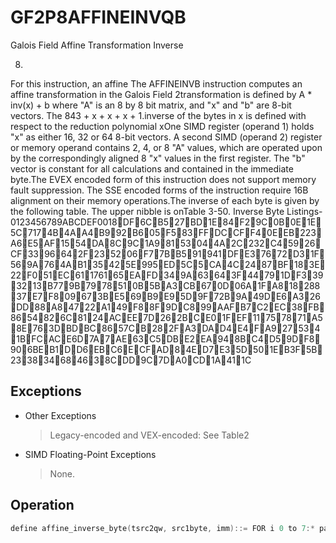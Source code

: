 # GF2P8AFFINEINVQB

Galois Field Affine Transformation Inverse

8.
For this instruction, an affine The AFFINEINVB instruction computes an affine transformation in the Galois Field 2transformation is defined by A * inv(x) + b where "A" is an 8 by 8 bit matrix, and "x" and "b" are 8-bit vectors.
The 843 + x + x + x + 1.inverse of the bytes in x is defined with respect to the reduction polynomial xOne SIMD register (operand 1) holds "x" as either 16, 32 or 64 8-bit vectors.
A second SIMD (operand 2) register or memory operand contains 2, 4, or 8 "A" values, which are operated upon by the correspondingly aligned 8 "x" values in the first register.
The "b" vector is constant for all calculations and contained in the immediate byte.The EVEX encoded form of this instruction does not support memory fault suppression.
The SSE encoded forms of the instruction require 16B alignment on their memory operations.The inverse of each byte is given by the following table.
The upper nibble is onTable 3-50.
 Inverse Byte Listings-0123456789ABCDEF0018DF6CB527BD1E84F29C0B0E1E5C7174B4AA4B992B605F583FFDCCFF40EEB223A6E5AF1554DA8C9C1A98153044A2C232C45926CF3396642F235206F77BB591941DFE37672D31F569A764AB135425E995ED5C5CA4C2487BF183E22F051EC61176165EAFD349A63643F44791DF3393213B779B7978510B5BA3CB670D06A1FA81828837E7F809673BE569B9E95D9F72B9A49DE6A326DD88A84722A149F88F9DC899AAFB7C2EC38FB8654826C8124ACEE7D262BCE01FEF11757871A58E763DBDBC8657CB282FA3DAD4E4FA9275341BFCACE6D7A7AE63C5DBE2EA948BC4D59DF8906BEB1DD6EBC6ECFAD84ED7E35D501EB3F5B233834684638CDD9C7DA0CD1A411C

## Exceptions

- Other Exceptions
  > Legacy-encoded and VEX-encoded: See Table2
- SIMD Floating-Point Exceptions
  > None.

## Operation

```C
define affine_inverse_byte(tsrc2qw, src1byte, imm)::= FOR i 0 to 7:* parity(x) = 1 if x has an odd number of 1s in it, and 0 otherwise.** inverse(x) is defined in the table above *:= parity(tsrc2qw.byte[7-i] AND inverse(src1byte)) XOR imm8.bit[i]retbyte.bit[i] return retbyteVGF2P8AFFINEINVQB dest, src1, src2, imm8 (EVEX Encoded Version)(KL, VL) = (2, 128), (4, 256), (8, 512):= 0 TO KL-1:FOR j IF SRC2 is memory and EVEX.b==1::= tsrc2 SRC2.qword[0]ELSE::= tsrc2 SRC2.qword[j]:= 0 to 7:FOR b IF k1[j*8+b] OR *no writemask*::= FOR i 0 to 7::= DEST.qword[j].byte[b] affine_inverse_byte(tsrc2, SRC1.qword[j].byte[b], imm8)ELSE IF *zeroing*::= DEST.qword[j].byte[b] 0*ELSE DEST.qword[j].byte[b] remains unchanged*:= VGF2P8AFFINEINVQB dest, src1, src2, imm8 (128b and 256b VEX Encoded Versions)(KL, VL) = (2, 128), (4, 256):= 0 TO KL-1:FOR j := FOR b 0 to 7::= DEST.qword[j].byte[b] affine_inverse_byte(SRC2.qword[j], SRC1.qword[j].byte[b], imm8):= DEST[MAX_VL-1:VL] 0GF2P8AFFINEINVQB srcdest, src1, imm8 (128b SSE Encoded Version):= FOR j 0 TO 1::= FOR b 0 to 7::= SRCDEST.qword[j].byte[b] affine_inverse_byte(SRC1.qword[j], SRCDEST.qword[j].byte[b], imm8)Intel C/C++ Compiler Intrinsic Equivalent(V)GF2P8AFFINEINVQB __m128i _mm_gf2p8affineinv_epi64_epi8(__m128i, __m128i, int);(V)GF2P8AFFINEINVQB __m128i _mm_mask_gf2p8affineinv_epi64_epi8(__m128i, __mmask16, __m128i, __m128i, int);(V)GF2P8AFFINEINVQB __m128i _mm_maskz_gf2p8affineinv_epi64_epi8(__mmask16, __m128i, __m128i, int);VGF2P8AFFINEINVQB __m256i _mm256_gf2p8affineinv_epi64_epi8(__m256i, __m256i, int);VGF2P8AFFINEINVQB __m256i _mm256_mask_gf2p8affineinv_epi64_epi8(__m256i, __mmask32, __m256i, __m256i, int);VGF2P8AFFINEINVQB __m256i _mm256_maskz_gf2p8affineinv_epi64_epi8(__mmask32, __m256i, __m256i, int);VGF2P8AFFINEINVQB __m512i _mm512_gf2p8affineinv_epi64_epi8(__m512i, __m512i, int);VGF2P8AFFINEINVQB __m512i _mm512_mask_gf2p8affineinv_epi64_epi8(__m512i, __mmask64, __m512i, __m512i, int);VGF2P8AFFINEINVQB __m512i _mm512_maskz_gf2p8affineinv_epi64_epi8(__mmask64, __m512i, __m512i, int);
```
